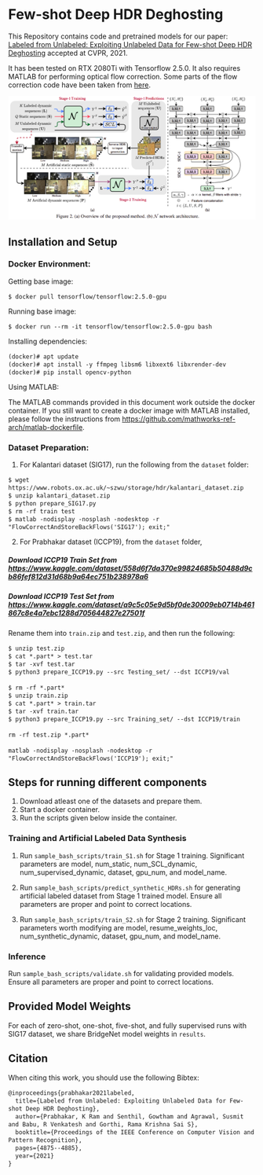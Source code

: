 # Few-shot Deep HDR Deghosting
This Repository contains code and pretrained models for our paper: [Labeled from Unlabeled: Exploiting Unlabeled Data for Few-shot Deep HDR Deghosting](https://openaccess.thecvf.com/content/CVPR2021/papers/Prabhakar_Labeled_From_Unlabeled_Exploiting_Unlabeled_Data_for_Few-Shot_Deep_HDR_CVPR_2021_paper.pdf) accepted at CVPR, 2021.

It has been tested on RTX 2080Ti with Tensorflow 2.5.0. It also requires MATLAB for performing optical flow correction. Some parts of the flow correction code have been taken from [here](http://cseweb.ucsd.edu/~viscomp/projects/SIG17HDR).

![Banner](github_images/overview.png)


## Installation and Setup
### Docker Environment:
Getting base image:
```shell script
$ docker pull tensorflow/tensorflow:2.5.0-gpu
```

Running base image:
```shell script
$ docker run --rm -it tensorflow/tensorflow:2.5.0-gpu bash
```

Installing dependencies:
```shell script
(docker)# apt update
(docker)# apt install -y ffmpeg libsm6 libxext6 libxrender-dev
(docker)# pip install opencv-python
```

Using MATLAB:

The MATLAB commands provided in this document work outside the docker container. If you still want to create a docker image with MATLAB installed, please follow the instructions from https://github.com/mathworks-ref-arch/matlab-dockerfile.

### Dataset Preparation:

1. For Kalantari dataset (SIG17), run the following from the `dataset` folder:
```shell script
$ wget https://www.robots.ox.ac.uk/~szwu/storage/hdr/kalantari_dataset.zip
$ unzip kalantari_dataset.zip
$ python prepare_SIG17.py
$ rm -rf train test
$ matlab -nodisplay -nosplash -nodesktop -r "FlowCorrectAndStoreBackFlows('SIG17'); exit;"
```

2. For Prabhakar dataset (ICCP19), from the `dataset` folder,
##### Download ICCP19 Train Set from https://www.kaggle.com/dataset/558d6f7da370e99824685b50488d9cb86fef812d31d68b9a64ec751b238978a6
##### Download ICCP19 Test Set from https://www.kaggle.com/dataset/a9c5c05e9d5bf0de30009eb0714b461867c8e4a7ebc1288d705644827e27501f
Rename them into ```train.zip``` and ```test.zip```, and then run the following:

```shell script
$ unzip test.zip
$ cat *.part* > test.tar
$ tar -xvf test.tar
$ python3 prepare_ICCP19.py --src Testing_set/ --dst ICCP19/val

$ rm -rf *.part*
$ unzip train.zip
$ cat *.part* > train.tar
$ tar -xvf train.tar
$ python3 prepare_ICCP19.py --src Training_set/ --dst ICCP19/train

rm -rf test.zip *.part*

matlab -nodisplay -nosplash -nodesktop -r "FlowCorrectAndStoreBackFlows('ICCP19'); exit;"
```

## Steps for running different components
1. Download atleast one of the datasets and prepare them.
2. Start a docker container.
3. Run the scripts given below inside the container.

### Training and Artificial Labeled Data Synthesis
1. Run ```sample_bash_scripts/train_S1.sh``` for Stage 1 training. Significant parameters are model, num_static, num_SCL_dynamic, num_supervised_dynamic, dataset, gpu_num, and model_name.

2. Run ```sample_bash_scripts/predict_synthetic_HDRs.sh``` for generating artificial labeled dataset from Stage 1 trained model. Ensure all parameters are proper and point to correct locations.

3. Run ```sample_bash_scripts/train_S2.sh``` for Stage 2 training. Significant parameters worth modifying are model, resume_weights_loc, num_synthetic_dynamic, dataset, gpu_num, and model_name.

### Inference
Run ```sample_bash_scripts/validate.sh``` for validating provided models. Ensure all parameters are proper and point to correct locations.

## Provided Model Weights
For each of zero-shot, one-shot, five-shot, and fully supervised runs with SIG17 dataset, we share BridgeNet model weights in ```results```.

## Citation
When citing this work, you should use the following Bibtex:

    @inproceedings{prabhakar2021labeled,
      title={Labeled from Unlabeled: Exploiting Unlabeled Data for Few-shot Deep HDR Deghosting},
      author={Prabhakar, K Ram and Senthil, Gowtham and Agrawal, Susmit and Babu, R Venkatesh and Gorthi, Rama Krishna Sai S},
      booktitle={Proceedings of the IEEE Conference on Computer Vision and Pattern Recognition},
      pages={4875--4885},
      year={2021}
    }

